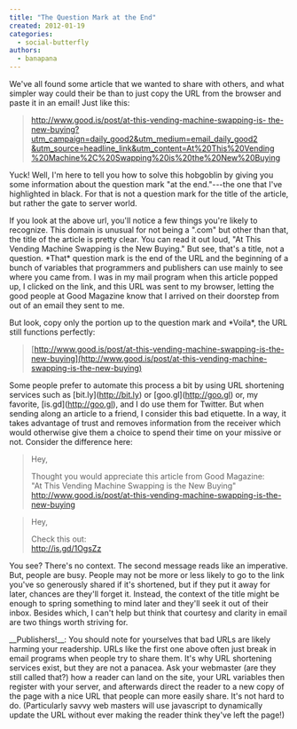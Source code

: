 ```yaml
---
title: "The Question Mark at the End"
created: 2012-01-19
categories: 
  - social-butterfly
authors: 
  - banapana
---
```


We've all found some article that we wanted to share with others, and what simpler way could their be than to just copy the URL from the browser and paste it in an email! Just like this:

> [http://www.good.is/post/at-this-vending-machine-swapping-is- 
> the-new-buying?utm\_campaign=daily\_good2&utm\_medium=email\_daily\_good2  
> &utm\_source=headline\_link&utm\_content=At%20This%20Vending  
> %20Machine%2C%20Swapping%20is%20the%20New%20Buying](http://www.good.is/post/at-this-vending-machine-swapping-is-the-new-buying?utm_campaign=daily_good2&utm_medium=email_daily_good2&utm_source=headline_link&utm_content=At%20This%20Vending%20Machine%2C%20Swapping%20is%20the%20New%20Buying)

Yuck! Well, I'm here to tell you how to solve this hobgoblin by giving you some information about the question mark "at the end."---the one that I've highlighted in black. For that is not a question mark for the title of the article, but rather the gate to server world.

If you look at the above url, you'll notice a few things you're likely to recognize. This domain is unusual for not being a ".com" but other than that, the title of the article is pretty clear. You can read it out loud, "At This Vending Machine Swapping is the New Buying." But see, that's a title, not a question. \*That\* question mark is the end of the URL and the beginning of a bunch of variables that programmers and publishers can use mainly to see where you came from. I was in my mail program when this article popped up, I clicked on the link, and this URL was sent to my browser, letting the good people at Good Magazine know that I arrived on their doorstep from out of an email they sent to me.

But look, copy only the portion up to the question mark and \*Voila\*, the URL still functions perfectly:

> [http://www.good.is/post/at-this-vending-machine-swapping-is-the-new-buying](http://www.good.is/post/at-this-vending-machine-swapping-is-the-new-buying)

Some people prefer to automate this process a bit by using URL shortening services such as \[bit.ly\](http://bit.ly) or \[goo.gl\](http://goo.gl) or, my favorite, \[is.gd\](http://goo.gl), and I do use them for Twitter. But when sending along an article to a friend, I consider this bad etiquette. In a way, it takes advantage of trust and removes information from the receiver which would otherwise give them a choice to spend their time on your missive or not. Consider the difference here:

> Hey,  
>   
> Thought you would appreciate this article from Good Magazine:  
> "At This Vending Machine Swapping is the New Buying"  
> http://www.good.is/post/at-this-vending-machine-swapping-is-the-new-buying

> Hey,  
>   
> 
> Check this out:  
> http://is.gd/1OgsZz

You see? There's no context. The second message reads like an imperative. But, people are busy. People may not be more or less likely to go to the link you've so generously shared if it's shortened, but if they put it away for later, chances are they'll forget it. Instead, the context of the title might be enough to spring something to mind later and they'll seek it out of their inbox. Besides which, I can't help but think that courtesy and clarity in email are two things worth striving for.

\_\_Publishers!\_\_: You should note for yourselves that bad URLs are likely harming your readership. URLs like the first one above often just break in email programs when people try to share them. It's why URL shortening services exist, but they are not a panacea. Ask your webmaster (are they still called that?) how a reader can land on the site, your URL variables then register with your server, and afterwards direct the reader to a new copy of the page with a nice URL that people can more easily share. It's not hard to do. (Particularly savvy web masters will use javascript to dynamically update the URL without ever making the reader think they've left the page!)
